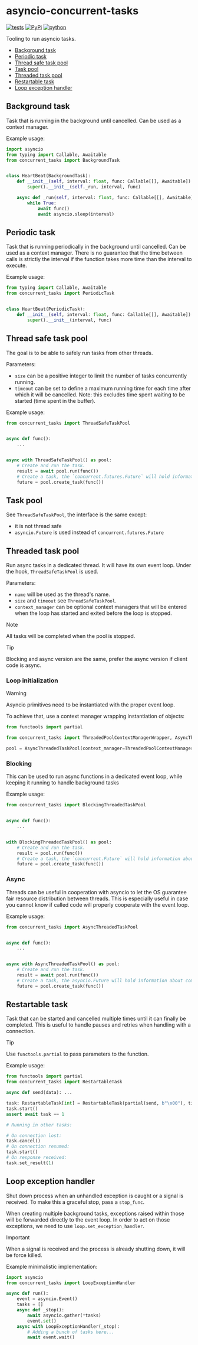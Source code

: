 # asyncio-concurrent-tasks

[![tests](https://github.com/gpajot/asyncio-concurrent-tasks/actions/workflows/test.yml/badge.svg?branch=main&event=push)](https://github.com/gpajot/asyncio-concurrent-tasks/actions/workflows/test.yml?query=branch%3Amain+event%3Apush)
[![PyPi](https://img.shields.io/pypi/v/concurrent_tasks?label=stable)](https://pypi.org/project/concurrent_tasks/)
[![python](https://img.shields.io/pypi/pyversions/concurrent_tasks)](https://pypi.org/project/concurrent_tasks/)

Tooling to run asyncio tasks.
- [Background task](#background-task)
- [Periodic task](#periodic-task)
- [Thread safe task pool](#thread-safe-task-pool)
- [Task pool](#task-pool)
- [Threaded task pool](#threaded-task-pool)
- [Restartable task](#restartable-task)
- [Loop exception handler](#loop-exception-handler)

## Background task

Task that is running in the background until cancelled.
Can be used as a context manager.

Example usage:
```python
import asyncio
from typing import Callable, Awaitable
from concurrent_tasks import BackgroundTask


class HeartBeat(BackgroundTask):
    def __init__(self, interval: float, func: Callable[[], Awaitable]):
        super().__init__(self._run, interval, func)

    async def _run(self, interval: float, func: Callable[[], Awaitable]) -> None:
        while True:
            await func()
            await asyncio.sleep(interval)
```

## Periodic task

Task that is running periodically in the background until cancelled.
Can be used as a context manager.
There is no guarantee that the time between calls is strictly the interval if the function takes more time than the interval to execute.

Example usage:
```python
from typing import Callable, Awaitable
from concurrent_tasks import PeriodicTask


class HeartBeat(PeriodicTask):
    def __init__(self, interval: float, func: Callable[[], Awaitable]):
        super().__init__(interval, func)
```

## Thread safe task pool

The goal is to be able to safely run tasks from other threads.

Parameters:
- `size` can be a positive integer to limit the number of tasks concurrently running.
- `timeout` can be set to define a maximum running time for each time after which it will be cancelled.
Note: this excludes time spent waiting to be started (time spent in the buffer).

Example usage:
```python
from concurrent_tasks import ThreadSafeTaskPool


async def func():
    ...


async with ThreadSafeTaskPool() as pool:
    # Create and run the task.
    result = await pool.run(func())
    # Create a task, the `concurrent.futures.Future` will hold information about completion.
    future = pool.create_task(func())
```

## Task pool

See `ThreadSafeTaskPool`, the interface is the same except:
- it is not thread safe
- `asyncio.Future` is used instead of `concurrent.futures.Future`

## Threaded task pool

Run async tasks in a dedicated thread. It will have its own event loop.
Under the hook, `ThreadSafeTaskPool` is used.

Parameters:
- `name` will be used as the thread's name.
- `size` and `timeout` see `ThreadSafeTaskPool`.
- `context_manager` can be optional context managers that will be entered when the loop has started
and exited before the loop is stopped.

> [!NOTE]
> All tasks will be completed when the pool is stopped.

> [!TIP]
> Blocking and async version are the same, prefer the async version if client code is async.

### Loop initialization

> [!WARNING]
> Asyncio primitives need to be instantiated with the proper event loop.

To achieve that, use a context manager wrapping instantiation of objects:
```python
from functools import partial

from concurrent_tasks import ThreadedPoolContextManagerWrapper, AsyncThreadedTaskPool

pool = AsyncThreadedTaskPool(context_manager=ThreadedPoolContextManagerWrapper(partial(MyObj, ...)))
```

### Blocking

This can be used to run async functions in a dedicated event loop, while keeping it running to handle background tasks

Example usage:
```python
from concurrent_tasks import BlockingThreadedTaskPool


async def func():
    ...


with BlockingThreadedTaskPool() as pool:
    # Create and run the task.
    result = pool.run(func())
    # Create a task, the `concurrent.Future` will hold information about completion.
    future = pool.create_task(func())
```

### Async

Threads can be useful in cooperation with asyncio to let the OS guarantee fair resource distribution between threads.
This is especially useful in case you cannot know if called code will properly cooperate with the event loop.

Example usage:
```python
from concurrent_tasks import AsyncThreadedTaskPool


async def func():
    ...


async with AsyncThreadedTaskPool() as pool:
    # Create and run the task.
    result = await pool.run(func())
    # Create a task, the asyncio.Future will hold information about completion.
    future = pool.create_task(func())
```

## Restartable task

Task that can be started and cancelled multiple times until it can finally be completed.
This is useful to handle pauses and retries when handling with a connection.

> [!TIP]
> Use `functools.partial` to pass parameters to the function.

Example usage:
```python
from functools import partial
from concurrent_tasks import RestartableTask

async def send(data): ...

task: RestartableTask[int] = RestartableTask(partial(send, b"\x00"), timeout=1)
task.start()
assert await task == 1

# Running in other tasks:

# On connection lost:
task.cancel()
# On connection resumed:
task.start()
# On response received:
task.set_result(1)
```

## Loop exception handler

Shut down process when an unhandled exception is caught or a signal is received.
To make this a graceful stop, pass a `stop_func`.

When creating multiple background tasks, exceptions raised within those will be forwarded directly to the event loop.
In order to act on those exceptions, we need to use `loop.set_exception_handler`.

> [!IMPORTANT]
> When a signal is received and the process is already shutting down, it will be force killed.

Example minimalistic implementation:

```python
import asyncio
from concurrent_tasks import LoopExceptionHandler

async def run():
    event = asyncio.Event()
    tasks = []
    async def _stop():
        await asyncio.gather(*tasks)
        event.set()
    async with LoopExceptionHandler(_stop):
        # Adding a bunch of tasks here...
        await event.wait()
```
